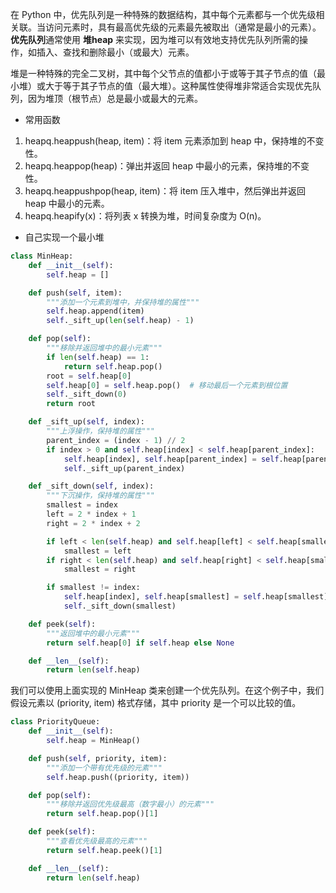 在 Python 中，优先队列是一种特殊的数据结构，其中每个元素都与一个优先级相关联。当访问元素时，具有最高优先级的元素最先被取出（通常是最小的元素）。**优先队列**通常使用 **堆heap** 来实现，因为堆可以有效地支持优先队列所需的操作，如插入、查找和删除最小（或最大）元素。

堆是一种特殊的完全二叉树，其中每个父节点的值都小于或等于其子节点的值（最小堆）或大于等于其子节点的值（最大堆）。这种属性使得堆非常适合实现优先队列，因为堆顶（根节点）总是最小或最大的元素。


- 常用函数

1. heapq.heappush(heap, item)：将 item 元素添加到 heap 中，保持堆的不变性。
2. heapq.heappop(heap)：弹出并返回 heap 中最小的元素，保持堆的不变性。
3. heapq.heappushpop(heap, item)：将 item 压入堆中，然后弹出并返回 heap 中最小的元素。
4. heapq.heapify(x)：将列表 x 转换为堆，时间复杂度为 O(n)。

- 自己实现一个最小堆
```python
class MinHeap:
    def __init__(self):
        self.heap = []

    def push(self, item):
        """添加一个元素到堆中，并保持堆的属性"""
        self.heap.append(item)
        self._sift_up(len(self.heap) - 1)

    def pop(self):
        """移除并返回堆中的最小元素"""
        if len(self.heap) == 1:
            return self.heap.pop()
        root = self.heap[0]
        self.heap[0] = self.heap.pop()  # 移动最后一个元素到根位置
        self._sift_down(0)
        return root

    def _sift_up(self, index):
        """上浮操作，保持堆的属性"""
        parent_index = (index - 1) // 2
        if index > 0 and self.heap[index] < self.heap[parent_index]:
            self.heap[index], self.heap[parent_index] = self.heap[parent_index], self.heap[index]
            self._sift_up(parent_index)

    def _sift_down(self, index):
        """下沉操作，保持堆的属性"""
        smallest = index
        left = 2 * index + 1
        right = 2 * index + 2

        if left < len(self.heap) and self.heap[left] < self.heap[smallest]:
            smallest = left
        if right < len(self.heap) and self.heap[right] < self.heap[smallest]:
            smallest = right

        if smallest != index:
            self.heap[index], self.heap[smallest] = self.heap[smallest], self.heap[index]
            self._sift_down(smallest)

    def peek(self):
        """返回堆中的最小元素"""
        return self.heap[0] if self.heap else None

    def __len__(self):
        return len(self.heap)
```

我们可以使用上面实现的 MinHeap 类来创建一个优先队列。在这个例子中，我们假设元素以 (priority, item) 格式存储，其中 priority 是一个可以比较的值。

```python
class PriorityQueue:
    def __init__(self):
        self.heap = MinHeap()

    def push(self, priority, item):
        """添加一个带有优先级的元素"""
        self.heap.push((priority, item))

    def pop(self):
        """移除并返回优先级最高（数字最小）的元素"""
        return self.heap.pop()[1]

    def peek(self):
        """查看优先级最高的元素"""
        return self.heap.peek()[1]

    def __len__(self):
        return len(self.heap)
```